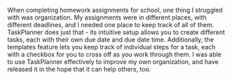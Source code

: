 When completing homework assignments for school, one thing I struggled with was organization. My assignments were in different places, with different deadlines, and I needed one place to keep track of all of them. TaskPlanner does just that - its intuitive setup allows you
to create different tasks, each with their own due date and due date time. Additionally, the templates feature lets you keep track of individual steps for a task, each with a checkbox for you to cross off as you work through them. I was able to use TaskPlanner effectively to improve my own organization, and have released it in the hope that it can help others, too.
